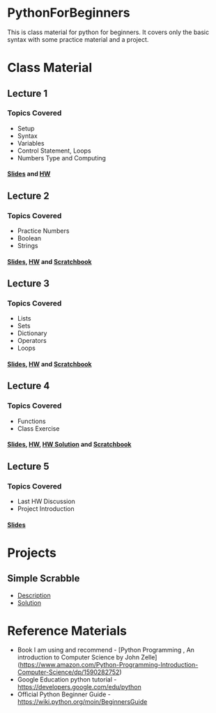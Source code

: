 # PythonForBeginners
This is class material for python for beginners. It covers only the basic syntax with some practice material and a project.

# Class Material
## Lecture 1 
### Topics Covered
* Setup
* Syntax
* Variables
* Control Statement, Loops
* Numbers Type and Computing

#### [Slides](Lecture%201/Lecture%201.pdf) and [HW](Lecture%201/HW1.md)

## Lecture 2  
### Topics Covered
* Practice Numbers
* Boolean
* Strings

#### [Slides](Lecture%202/Lecture%202.pdf), [HW](Lecture%202/HW2.md) and [Scratchbook](Lecture%202/Lecture%202.ipynb)

## Lecture 3
### Topics Covered
* Lists
* Sets
* Dictionary
* Operators
* Loops

#### [Slides](Lecture%203/Lecture%203.pdf), [HW](Lecture%203/HW3.md) and [Scratchbook](Lecture%203/Lecture%203.ipynb)

## Lecture 4
### Topics Covered
* Functions
* Class Exercise

#### [Slides](Lecture%204/Lecture%204.pdf), [HW](Lecture%204/HW4.md), [HW Solution](Lecture%204/Solutions-Homework%204.ipynb) and [Scratchbook](Lecture%204/Lecture%204.ipynb)

## Lecture 5
### Topics Covered
* Last HW Discussion
* Project Introduction

#### [Slides](Lecture%205/Lecture%205.pdf)

# Projects
## Simple Scrabble 
* [Description](Lecture%205/Scrabble.md)
* [Solution](https://repl.it/@AmandeepGuliani/AmanScrabble#main.py)

# Reference Materials
* Book I am using and recommend - [Python Programming , An introduction to Computer Science by John Zelle] 
(https://www.amazon.com/Python-Programming-Introduction-Computer-Science/dp/1590282752)
* Google Education python tutorial - https://developers.google.com/edu/python
* Official Python Beginner Guide - https://wiki.python.org/moin/BeginnersGuide
